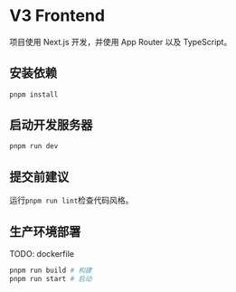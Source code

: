 # V3 Frontend

项目使用 Next.js 开发，并使用 App Router 以及 TypeScript。

## 安装依赖

```bash
pnpm install
```

## 启动开发服务器

```bash
pnpm run dev
```

## 提交前建议

运行`pnpm run lint`检查代码风格。

## 生产环境部署

TODO: dockerfile

```bash
pnpm run build # 构建
pnpm run start # 启动
```
